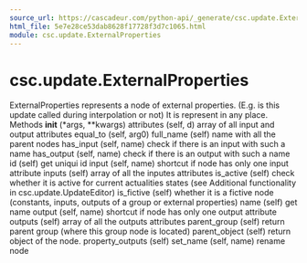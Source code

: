 ```yaml
---
source_url: https://cascadeur.com/python-api/_generate/csc.update.ExternalProperties.html
html_file: 5e7e28ce53dab8628f17728f3d7c1065.html
module: csc.update.ExternalProperties
---
```


# csc.update.ExternalProperties 

ExternalProperties represents a node of external properties.
(E.g. is this update called during interpolation or not)
It is represent in any place. Methods __init__ (*args, **kwargs) attributes (self, d) array of all input and output attributes equal_to (self, arg0) full_name (self) name with all the parent nodes has_input (self, name) check if there is an input with such a name has_output (self, name) check if there is an output with such a name id (self) get uniqui id input (self, name) shortcut if node has only one input attribute inputs (self) array of all the inputes attributes is_active (self) check whether it is active for current actualities states (see Additional functionality in csc.update.UpdateEditor) is_fictive (self) whether it is a fictive node (constants, inputs, outputs of a group or external properties) name (self) get name output (self, name) shortcut if node has only one output attribute outputs (self) array of all the outputs attributes parent_group (self) return parent group (where this group node is located) parent_object (self) return object of the node. property_outputs (self) set_name (self, name) rename node